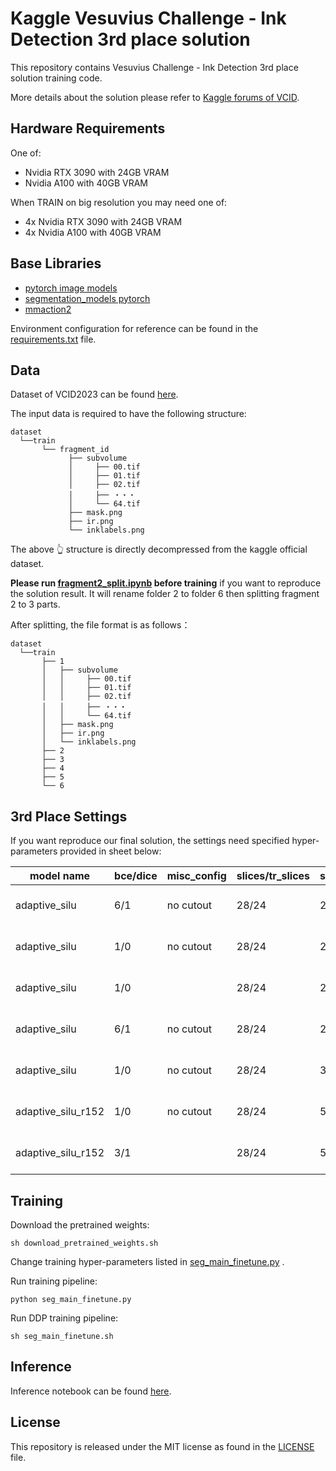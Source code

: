 # Kaggle Vesuvius Challenge - Ink Detection 3rd place solution

This repository contains Vesuvius Challenge - Ink Detection 3rd place solution training code.

More details about the solution please refer to [Kaggle forums of VCID](https://www.kaggle.com/competitions/vesuvius-challenge-ink-detection/discussion/417536).

## Hardware Requirements

One of:

* Nvidia RTX 3090 with 24GB VRAM
* Nvidia A100 with 40GB VRAM

When TRAIN on big resolution you may need one of:

* 4x Nvidia RTX 3090 with 24GB VRAM
* 4x Nvidia A100 with 40GB VRAM

## Base Libraries

- [pytorch image models](https://github.com/huggingface/pytorch-image-models)
- [segmentation_models pytorch](https://github.com/qubvel/segmentation_models.pytorch)
- [mmaction2](https://github.com/open-mmlab/mmaction2)

Environment configuration for reference can be found in the [requirements.txt](https://github.com/traptinblur/VCID_2023_3rd_place_code/blob/main/requirements.txt) file.

## Data

Dataset of VCID2023 can be found [here](https://www.kaggle.com/competitions/vesuvius-challenge-ink-detection/data).

The input data is required to have the following structure:

```
dataset
  └──train
       └── fragment_id
             ├── subvolume
             │     ├── 00.tif
             │     ├── 01.tif
             │     ├── 02.tif
             │     ├── ・・・
             │     └── 64.tif
             ├── mask.png
             ├── ir.png
             └── inklabels.png
```

The above 👆 structure is  directly decompressed from the kaggle official dataset.

**Please run [fragment2_split.ipynb](https://github.com/traptinblur/VCID_2023_3rd_place_code/blob/main/fragment2_split.ipynb) before training** if you want to reproduce the solution result. It will rename folder 2 to folder 6 then splitting fragment 2 to 3 parts.

After splitting, the file format is as follows：

```
dataset
  └──train
       ├── 1
       │   ├── subvolume
       │   │     ├── 00.tif
       │   │     ├── 01.tif
       │   │     ├── 02.tif
       │   │     ├── ・・・
       │   │     └── 64.tif
       │   ├── mask.png
       │   ├── ir.png
       │   └── inklabels.png
       ├── 2
       ├── 3
       ├── 4
       ├── 5
       └── 6
```

## 3rd Place Settings

If you want reproduce our final solution, the settings need specified hyper-parameters provided in sheet below:

| model  name        | bce/dice | misc_config | slices/tr_slices | size/stride | bs   | epoch | lr_init_lr    | norm | mixup/switch2cutmix | ema    | fold1_score(cv/lb) | fold2_score(cv/lb) | fold3_score(cv/lb) | fold4_score(cv/lb) | fold5_score(cv/lb) |
| ------------------ | -------- | ----------- | ---------------- | ----------- | ---- | ----- | ------------- | ---- | ------------------- | ------ | ------------------ | ------------------ | ------------------ | ------------------ | ------------------ |
| adaptive_silu      | 6/1      | no  cutout  | 28/24            | 224/112     | 16   | 30    | 1.5e-4/7.5e-6 | TRUE | 0.6/0.84            | 0.997  | 0.6404/0.71        |                    |                    |                    |                    |
| adaptive_silu      | 1/0      | no  cutout  | 28/24            | 224/112     | 16   | 30    | 1.5e-4/1.5e-5 | TRUE | 0.6/0.84            | 0.9998 |                    | 0.7018/0.75        | 0.6979/0.68        |                    |                    |
| adaptive_silu      | 1/0      |             | 28/24            | 224/112     | 16   | 30    | 1.5e-4/1.5e-5 | TRUE | 0.1/0.              | 0.997  |                    |                    |                    | 0.7418/0.72        |                    |
| adaptive_silu      | 6/1      | no  cutout  | 28/24            | 224/112     | 16   | 30    | 1.5e-4/1.5e-5 | TRUE | 0.6/0.84            | 0.9998 |                    |                    |                    |                    | 0.7440/0.71        |
| adaptive_silu      | 1/0      | no  cutout  | 28/24            | 384/128     | 16   | 30    | 1.5e-4/1.5e-5 | TRUE | 0.6/0.84            | 0.997  | 0.6177             | 0.711              | 0.7036             | 0.7212             | 0.7321             |
| adaptive_silu_r152 | 1/0      | no  cutout  | 28/24            | 576/144     | 16   | 20    | 1.5e-4/1.5e-5 | TRUE | 0.6/0.84            | 0.999  |                    | 0.7279             | 0.6907             |                    | 0.7714             |
| adaptive_silu_r152 | 3/1      |             | 28/24            | 576/144     | 16   | 20    | 1.5e-4/1.5e-5 | TRUE | 0.4/0.5             | 0.9994 | 0.6511             |                    |                    | 0.767              |                    |


## Training

Download the pretrained weights:

```shell
sh download_pretrained_weights.sh
```

Change training hyper-parameters listed in [seg_main_finetune.py](https://github.com/traptinblur/VCID_2023_3rd_place_code/blob/main/seg_main_finetune.py) .

Run training pipeline:

```shell
python seg_main_finetune.py
```

Run DDP training pipeline:

```shell
sh seg_main_finetune.sh
```

## Inference

Inference notebook can be found [here](https://www.kaggle.com/code/traptinblur/3rd-place-ensemble-576-8-384-6-224-8#model).

## License

This repository is released under the MIT license as found in the [LICENSE](https://github.com/traptinblur/VCID_2023_3rd_place_code/blob/main/LICENSE) file.
